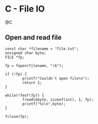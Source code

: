 # C - File IO
@C

Open and read file
------------------

	const char *filename = "file.txt";
	unsigned char byte;
	FILE *fp;
	 
	fp = fopen(filename, "rb");
	 
	if (!fp) {
	        printf("Couldn't open file\n");
	        return 1;
	}
	 
	while(!feof(fp)) {
	        fread(&byte, sizeof(int), 1, fp);
	        printf("%i\n",byte);
	}
	 
	fclose(fp);

